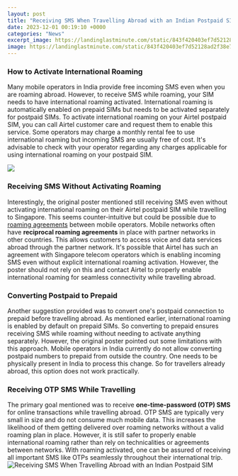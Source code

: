 ```yaml
---
layout: post
title: "Receiving SMS When Travelling Abroad with an Indian Postpaid SIM"
date: 2023-12-01 00:19:10 +0000
categories: "News"
excerpt_image: https://landinglastminute.com/static/843f420403ef7d52128ad2f38e7817b1/e3fce/receive_calls_overseas_how_to_800.jpg
image: https://landinglastminute.com/static/843f420403ef7d52128ad2f38e7817b1/e3fce/receive_calls_overseas_how_to_800.jpg
---
```


### How to Activate International Roaming 
Many mobile operators in India provide free incoming SMS even when you are roaming abroad. However, to receive SMS while roaming, your SIM needs to have international roaming activated. International roaming is automatically enabled on prepaid SIMs but needs to be activated separately for postpaid SIMs. To activate international roaming on your Airtel postpaid SIM, you can call Airtel customer care and request them to enable this service. Some operators may charge a monthly rental fee to use international roaming but incoming SMS are usually free of cost. It's advisable to check with your operator regarding any charges applicable for using international roaming on your postpaid SIM.

![](https://smart.com.ph/World/images/default-source/ProjectReWEB/gigaroam_940x392px_reweb.jpg?sfvrsn=0)
### Receiving SMS Without Activating Roaming 
Interestingly, the original poster mentioned still receiving SMS even without activating international roaming on their Airtel postpaid SIM while travelling to Singapore. This seems counter-intuitive but could be possible due to [roaming agreements](https://store.fi.io.vn/dog-breed-schipperke-funny-s-for-dog-lovers348-2) between mobile operators. Mobile networks often have **reciprocal roaming agreements** in place with partner networks in other countries. This allows customers to access voice and data services abroad through the partner network. It's possible that Airtel has such an agreement with Singapore telecom operators which is enabling incoming SMS even without explicit international roaming activation. However, the poster should not rely on this and contact Airtel to properly enable international roaming for seamless connectivity while travelling abroad.
### Converting Postpaid to Prepaid 
Another suggestion provided was to convert one's postpaid connection to prepaid before travelling abroad. As mentioned earlier, international roaming is enabled by default on prepaid SIMs. So converting to prepaid ensures receiving SMS while roaming without needing to activate anything separately. However, the original poster pointed out some limitations with this approach. Mobile operators in India currently do not allow converting postpaid numbers to prepaid from outside the country. One needs to be physically present in India to process this change. So for travellers already abroad, this option does not work practically.
### Receiving OTP SMS While Travelling 
The primary goal mentioned was to receive **one-time-password (OTP) SMS** for online transactions while travelling abroad. OTP SMS are typically very small in size and do not consume much mobile data. This increases the likelihood of them getting delivered over roaming networks without a valid roaming plan in place. However, it is still safer to properly enable international roaming rather than rely on technicalities or agreements between networks. With roaming activated, one can be assured of receiving all important SMS like OTPs seamlessly throughout their international trip.
![Receiving SMS When Travelling Abroad with an Indian Postpaid SIM](https://landinglastminute.com/static/843f420403ef7d52128ad2f38e7817b1/e3fce/receive_calls_overseas_how_to_800.jpg)
